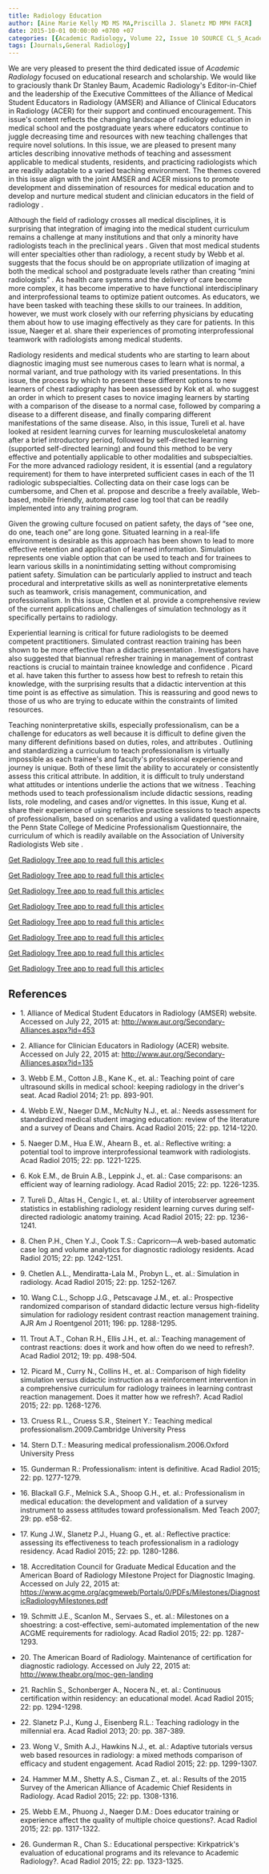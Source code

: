 ```yaml
---
title: Radiology Education
author: [Aine Marie Kelly MD MS MA,Priscilla J. Slanetz MD MPH FACR]
date: 2015-10-01 00:00:00 +0700 +07
categories: [{Academic Radiology, Volume 22, Issue 10 SOURCE CL_S_AcademicRadiologyVolume22Issue10 1}]
tags: [Journals,General Radiology]
---
```

We are very pleased to present the third dedicated issue of _Academic Radiology_ focused on educational research and scholarship. We would like to graciously thank Dr Stanley Baum, Academic Radiology's Editor-in-Chief and the leadership of the Executive Committees of the Alliance of Medical Student Educators in Radiology (AMSER) and Alliance of Clinical Educators in Radiology (ACER) for their support and continued encouragement. This issue's content reflects the changing landscape of radiology education in medical school and the postgraduate years where educators continue to juggle decreasing time and resources with new teaching challenges that require novel solutions. In this issue, we are pleased to present many articles describing innovative methods of teaching and assessment applicable to medical students, residents, and practicing radiologists which are readily adaptable to a varied teaching environment. The themes covered in this issue align with the joint AMSER and ACER missions to promote development and dissemination of resources for medical education and to develop and nurture medical student and clinician educators in the field of radiology .

Although the field of radiology crosses all medical disciplines, it is surprising that integration of imaging into the medical student curriculum remains a challenge at many institutions and that only a minority have radiologists teach in the preclinical years . Given that most medical students will enter specialties other than radiology, a recent study by Webb et al. suggests that the focus should be on appropriate utilization of imaging at both the medical school and postgraduate levels rather than creating “mini radiologists” . As health care systems and the delivery of care become more complex, it has become imperative to have functional interdisciplinary and interprofessional teams to optimize patient outcomes. As educators, we have been tasked with teaching these skills to our trainees. In addition, however, we must work closely with our referring physicians by educating them about how to use imaging effectively as they care for patients. In this issue, Naeger et al. share their experiences of promoting interprofessional teamwork with radiologists among medical students.

Radiology residents and medical students who are starting to learn about diagnostic imaging must see numerous cases to learn what is normal, a normal variant, and true pathology with its varied presentations. In this issue, the process by which to present these different options to new learners of chest radiography has been assessed by Kok et al. who suggest an order in which to present cases to novice imaging learners by starting with a comparison of the disease to a normal case, followed by comparing a disease to a different disease, and finally comparing different manifestations of the same disease. Also, in this issue, Tureli et al. have looked at resident learning curves for learning musculoskeletal anatomy after a brief introductory period, followed by self-directed learning (supported self-directed learning) and found this method to be very effective and potentially applicable to other modalities and subspecialties. For the more advanced radiology resident, it is essential (and a regulatory requirement) for them to have interpreted sufficient cases in each of the 11 radiologic subspecialties. Collecting data on their case logs can be cumbersome, and Chen et al. propose and describe a freely available, Web-based, mobile friendly, automated case log tool that can be readily implemented into any training program.

Given the growing culture focused on patient safety, the days of “see one, do one, teach one” are long gone. Situated learning in a real-life environment is desirable as this approach has been shown to lead to more effective retention and application of learned information. Simulation represents one viable option that can be used to teach and for trainees to learn various skills in a nonintimidating setting without compromising patient safety. Simulation can be particularly applied to instruct and teach procedural and interpretative skills as well as noninterpretative elements such as teamwork, crisis management, communication, and professionalism. In this issue, Chetlen et al. provide a comprehensive review of the current applications and challenges of simulation technology as it specifically pertains to radiology.

Experiential learning is critical for future radiologists to be deemed competent practitioners. Simulated contrast reaction training has been shown to be more effective than a didactic presentation . Investigators have also suggested that biannual refresher training in management of contrast reactions is crucial to maintain trainee knowledge and confidence . Picard et al. have taken this further to assess how best to refresh to retain this knowledge, with the surprising results that a didactic intervention at this time point is as effective as simulation. This is reassuring and good news to those of us who are trying to educate within the constraints of limited resources.

Teaching noninterpretative skills, especially professionalism, can be a challenge for educators as well because it is difficult to define given the many different definitions based on duties, roles, and attributes . Outlining and standardizing a curriculum to teach professionalism is virtually impossible as each trainee's and faculty's professional experience and journey is unique. Both of these limit the ability to accurately or consistently assess this critical attribute. In addition, it is difficult to truly understand what attitudes or intentions underlie the actions that we witness . Teaching methods used to teach professionalism include didactic sessions, reading lists, role modeling, and cases and/or vignettes. In this issue, Kung et al. share their experience of using reflective practice sessions to teach aspects of professionalism, based on scenarios and using a validated questionnaire, the Penn State College of Medicine Professionalism Questionnaire, the curriculum of which is readily available on the Association of University Radiologists Web site .

[Get Radiology Tree app to read full this article<](https://clinicalpub.com/app)

[Get Radiology Tree app to read full this article<](https://clinicalpub.com/app)

[Get Radiology Tree app to read full this article<](https://clinicalpub.com/app)

[Get Radiology Tree app to read full this article<](https://clinicalpub.com/app)

[Get Radiology Tree app to read full this article<](https://clinicalpub.com/app)

[Get Radiology Tree app to read full this article<](https://clinicalpub.com/app)

[Get Radiology Tree app to read full this article<](https://clinicalpub.com/app)

[Get Radiology Tree app to read full this article<](https://clinicalpub.com/app)

## References

- 1\.  Alliance of Medical Student Educators in Radiology (AMSER) website. Accessed on July 22, 2015 at:  http://www.aur.org/Secondary-Alliances.aspx?id=453

- 2\.  Alliance for Clinician Educators in Radiology (ACER) website. Accessed on July 22, 2015 at:  http://www.aur.org/Secondary-Alliances.aspx?id=135

- 3\. Webb E.M., Cotton J.B., Kane K., et. al.: Teaching point of care ultrasound skills in medical school: keeping radiology in the driver's seat. Acad Radiol 2014; 21: pp. 893-901.


- 4\. Webb E.W., Naeger D.M., McNulty N.J., et. al.: Needs assessment for standardized medical student imaging education: review of the literature and a survey of Deans and Chairs. Acad Radiol 2015; 22: pp. 1214-1220.


- 5\. Naeger D.M., Hua E.W., Ahearn B., et. al.: Reflective writing: a potential tool to improve interprofessional teamwork with radiologists. Acad Radiol 2015; 22: pp. 1221-1225.


- 6\. Kok E.M., de Bruin A.B., Leppink J., et. al.: Case comparisons: an efficient way of learning radiology. Acad Radiol 2015; 22: pp. 1226-1235.


- 7\. Tureli D., Altas H., Cengic I., et. al.: Utility of interobserver agreement statistics in establishing radiology resident learning curves during self-directed radiologic anatomy training. Acad Radiol 2015; 22: pp. 1236-1241.


- 8\. Chen P.H., Chen Y.J., Cook T.S.: Capricorn—A web-based automatic case log and volume analytics for diagnostic radiology residents. Acad Radiol 2015; 22: pp. 1242-1251.


- 9\. Chetlen A.L., Mendiratta-Lala M., Probyn L., et. al.: Simulation in radiology. Acad Radiol 2015; 22: pp. 1252-1267.


- 10\. Wang C.L., Schopp J.G., Petscavage J.M., et. al.: Prospective randomized comparison of standard didactic lecture versus high-fidelity simulation for radiology resident contrast reaction management training. AJR Am J Roentgenol 2011; 196: pp. 1288-1295.


- 11\. Trout A.T., Cohan R.H., Ellis J.H., et. al.: Teaching management of contrast reactions: does it work and how often do we need to refresh?. Acad Radiol 2012; 19: pp. 498-504.


- 12\. Picard M., Curry N., Collins H., et. al.: Comparison of high fidelity simulation versus didactic instruction as a reinforcement intervention in a comprehensive curriculum for radiology trainees in learning contrast reaction management. Does it matter how we refresh?. Acad Radiol 2015; 22: pp. 1268-1276.


- 13\. Cruess R.L., Cruess S.R., Steinert Y.: Teaching medical professionalism.2009.Cambridge University Press


- 14\. Stern D.T.: Measuring medical professionalism.2006.Oxford University Press


- 15\. Gunderman R.: Professionalism: intent is definitive. Acad Radiol 2015; 22: pp. 1277-1279.


- 16\. Blackall G.F., Melnick S.A., Shoop G.H., et. al.: Professionalism in medical education: the development and validation of a survey instrument to assess attitudes toward professionalism. Med Teach 2007; 29: pp. e58-62.


- 17\. Kung J.W., Slanetz P.J., Huang G., et. al.: Reflective practice: assessing its effectiveness to teach professionalism in a radiology residency. Acad Radiol 2015; 22: pp. 1280-1286.


- 18\.  Accreditation Council for Graduate Medical Education and the American Board of Radiology Milestone Project for Diagnostic Imaging. Accessed on July 22, 2015 at:  https://www.acgme.org/acgmeweb/Portals/0/PDFs/Milestones/DiagnosticRadiologyMilestones.pdf

- 19\. Schmitt J.E., Scanlon M., Servaes S., et. al.: Milestones on a shoestring: a cost-effective, semi-automated implementation of the new ACGME requirements for radiology. Acad Radiol 2015; 22: pp. 1287-1293.


- 20\.  The American Board of Radiology. Maintenance of certification for diagnostic radiology. Accessed on July 22, 2015 at:  http://www.theabr.org/moc-gen-landing

- 21\. Rachlin S., Schonberger A., Nocera N., et. al.: Continuous certification within residency: an educational model. Acad Radiol 2015; 22: pp. 1294-1298.


- 22\. Slanetz P.J., Kung J., Eisenberg R.L.: Teaching radiology in the millennial era. Acad Radiol 2013; 20: pp. 387-389.


- 23\. Wong V., Smith A.J., Hawkins N.J., et. al.: Adaptive tutorials versus web based resources in radiology: a mixed methods comparison of efficacy and student engagement. Acad Radiol 2015; 22: pp. 1299-1307.


- 24\. Hammer M.M., Shetty A.S., Cisman Z., et. al.: Results of the 2015 Survey of the American Alliance of Academic Chief Residents in Radiology. Acad Radiol 2015; 22: pp. 1308-1316.


- 25\. Webb E.M., Phuong J., Naeger D.M.: Does educator training or experience affect the quality of multiple choice questions?. Acad Radiol 2015; 22: pp. 1317-1322.


- 26\. Gunderman R., Chan S.: Educational perspective: Kirkpatrick's evaluation of educational programs and its relevance to Academic Radiology?. Acad Radiol 2015; 22: pp. 1323-1325.
